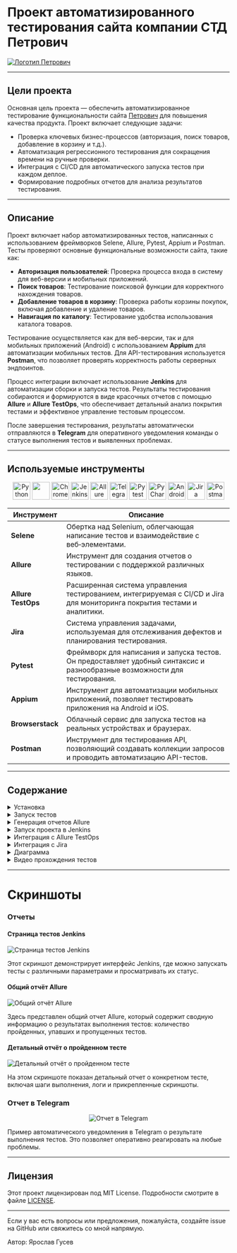 # Проект автоматизированного тестирования сайта компании СТД Петрович

[![Логотип Петрович](https://github.com/yarskii/petrovich/blob/main/resources/screenshots/logo_petrovich.jpeg)](https://petrovich.ru/)

---

## Цели проекта

Основная цель проекта — обеспечить автоматизированное тестирование функциональности
сайта [Петрович](https://petrovich.ru/) для повышения качества продукта. Проект включает следующие задачи:

- Проверка ключевых бизнес-процессов (авторизация, поиск товаров, добавление в корзину и т.д.).
- Автоматизация регрессионного тестирования для сокращения времени на ручные проверки.
- Интеграция с CI/CD для автоматического запуска тестов при каждом деплое.
- Формирование подробных отчетов для анализа результатов тестирования.

---

## Описание

Проект включает набор автоматизированных тестов, написанных с использованием фреймворков Selene, Allure, Pytest, Appium
и Postman. Тесты проверяют основные функциональные возможности сайта, такие как:

- **Авторизация пользователей**: Проверка процесса входа в систему для веб-версии и мобильных приложений.
- **Поиск товаров**: Тестирование поисковой функции для корректного нахождения товаров.
- **Добавление товаров в корзину**: Проверка работы корзины покупок, включая добавление и удаление товаров.
- **Навигация по каталогу**: Тестирование удобства использования каталога товаров.

Тестирование осуществляется как для веб-версии, так и для мобильных приложений (Android) с использованием **Appium**
для автоматизации мобильных тестов. Для API-тестирования используется **Postman**, что позволяет проверять
корректность работы серверных эндпоинтов.

Процесс интеграции включает использование **Jenkins** для автоматизации сборки и запуска тестов. Результаты тестирования
собираются и формируются в виде красочных отчетов с помощью **Allure** и **Allure TestOps**, что обеспечивает детальный
анализ покрытия тестами и эффективное управление тестовым процессом.

После завершения тестирования, результаты автоматически отправляются в **Telegram** для оперативного уведомления команды
о статусе выполнения тестов и выявленных проблемах.

---

## Используемые инструменты

<p align="center">
  <img src="https://img.icons8.com/color/48/000000/python.png" alt="Python Logo" height="40" width="40" />
  <img src="https://cdn.jsdelivr.net/gh/devicons/devicon@latest/icons/selenium/selenium-original.svg" height="40" width="40" />
  <img src="https://cdn.jsdelivr.net/gh/devicons/devicon@latest/icons/chrome/chrome-original-wordmark.svg" alt="Chrome Logo" height="40" width="40" />
  <img src="https://img.icons8.com/color/48/000000/jenkins.png" alt="Jenkins Logo" height="40" width="40" />
  <img src="https://avatars.githubusercontent.com/u/5879127?s=200&v=4" alt="Allure Logo" height="40" width="40" />
  <img src="https://img.icons8.com/color/48/000000/telegram-app.png" alt="Telegram Logo" height="40" width="40" />
  <img src="https://cdn.jsdelivr.net/gh/devicons/devicon@latest/icons/pytest/pytest-original.svg" alt="Pytest Logo" height="40" width="40" />
  <img src="https://img.icons8.com/color/48/000000/pycharm.png" alt="PyCharm Logo" height="40" width="40" />
  <img src="https://img.icons8.com/color/48/000000/android-studio.png" alt="Android Studio Logo" height="40" width="40" />
  <img src="https://img.icons8.com/color/48/000000/jira.png" alt="Jira Logo" height="40" width="40" />
<img src="https://cdn.jsdelivr.net/gh/devicons/devicon/icons/postman/postman-plain.svg" alt="Postman Logo" height="40" width="40" />
</p>

| Инструмент         | Описание                                                                                                                   |
|--------------------|----------------------------------------------------------------------------------------------------------------------------|
| **Selene**         | Обертка над Selenium, облегчающая написание тестов и взаимодействие с веб‑элементами.                                      |
| **Allure**         | Инструмент для создания отчетов о тестировании с поддержкой различных языков.                                              |
| **Allure TestOps** | Расширенная система управления тестированием, интегрируемая с CI/CD и Jira для мониторинга покрытия тестами и аналитики.   |
| **Jira**           | Система управления задачами, используемая для отслеживания дефектов и планирования тестирования.                           |
| **Pytest**         | Фреймворк для написания и запуска тестов. Он предоставляет удобный синтаксис и разнообразные возможности для тестирования. |
| **Appium**         | Инструмент для автоматизации мобильных приложений, позволяет тестировать приложения на Android и iOS.                      |
| **Browserstack**   | Облачный сервис для запуска тестов на реальных устройствах и браузерах.                                                    |
| **Postman**        | Инструмент для тестирования API, позволяющий создавать коллекции запросов и проводить автоматизацию API-тестов.            |

---

## Содержание

<details>
<summary>Установка</summary>

### Клонирование репозитория

Для начала работы, клонируйте репозиторий и перейдите в директорию проекта:

   ```sh
    git clone https://github.com/yarskii/petrovich.git # Клонируем репозиторий
    cd cft_tests # Переходим в папку проекта
   ```

### Создание виртуального окружения (опционально)

   ```sh
    python -m venv venv
    source venv/bin/activate  # Для Linux/macOS
    .\venv\Scripts\activate   # Для Windows
   ```

### Установка зависимостей

Установка необходимых библиотек для работы проекта:
Команды:

   ```sh
    pip install -r requirements.txt  # Устанавливаем зависимости из файла requirements.txt
   ```
---
</details>

<details>
<summary>Запуск тестов</summary>

### Локальный запуск

Чтобы запустить все тесты, выполните команду:

   ```sh
    pytest
   ```

Для запуска конкретного теста, используйте следующую команду:

   ```sh
    pytest tests/ui/authentication/test_successful_login_ui.py
   ```

### Параметры запуска

Вы можете использовать различные параметры для управления поведением тестов:

- `-s`: Выводить все выводы в консоль.
- `-v`: Детализированное логирование.
- `--alluredir=allure-results`: Сохранять результаты тестов для генерации отчетов Allure.

Пример команды:

   ```sh
    pytest --alluredir=allure-results
   ```
---
</details>


<details>
<summary>Генерация отчетов Allure</summary>

### Установка Allure Commandline

Следуйте инструкциям на официальном сайте [Allure](https://docs.qameta.io/allure/#_installing_a_commandline) для
установки Allure Commandline.

### Генерация отчета

После выполнения тестов с параметром `--alluredir`, вы можете сгенерировать отчет следующей командой:

   ```sh
    allure serve allure-results
   ```
---
</details>

<details>
<summary>Запуск проекта в Jenkins</summary>

1. Откройте [проект](https://jenkins.autotests.cloud/job/petrovich/)
2. Выберите `Build with parameters`
3. Измените параметры, если требуется:
    - **COMMENT**: Комментарий к сборке (например, номер задачи или описание изменений).
    - **TESTS_FOLDER**: Выберите набор тестов (`tests`, `tests/api`, `tests/mobile`, `tests/ui`, ...)
    - **BROWSER_VERSION**: Версия браузера (`99`, `100`, `113`, `114`, `120`, `121`, `122`, `123`, `124`, `125`, `126`).
    - **MOBILE_ENVIRONMENT**: Мобильное окружение (если необходимо).
4. Нажмите `Build`
5. После сборки, результат работы можно увидеть в `Allure Report`

---
</details>

<details>
<summary>Интеграция с Allure TestOps</summary>

В проекте используется система управления тестированием **Allure TestOps** для централизованного мониторинга, анализа и
управления тестами.

### Как это работает:

- **Мониторинг покрытия тестами**: Allure TestOps позволяет отслеживать, какие части продукта покрыты
  автоматизированными тестами, а также анализировать эффективность тестирования.
- **Интеграция с CI/CD**: Система интегрируется с Jenkins, что обеспечивает автоматическую загрузку результатов
  тестирования после каждого запуска.
- **Связь с задачами Jira**: Каждый тест может быть связан с задачей в Jira, что помогает отслеживать статус исправления
  дефектов и планировать работу над ними.
- **Генерация детальных отчетов**: Allure TestOps предоставляет расширенные возможности для создания отчетов о
  тестировании, включая графики, диаграммы и статистику.

#### Скриншоты

![Интеграция с Allure TestOps](https://github.com/yarskii/petrovich/blob/main/resources/screenshots/allure_testops_launcher.png)
---
![Тест-кейсы в Allure TestOps](https://github.com/yarskii/petrovich/blob/main/resources/screenshots/allure_testops_test_cases.png)

Эти изображения демонстрируют интеграцию проекта с Allure TestOps для управления тестами, анализа покрытия и мониторинга
результатов.

---
</details>

<details>
<summary>Интеграция с Jira</summary>

В проекте используется система управления задачами **Jira** для отслеживания дефектов, планирования тестирования и
координации работы между командами разработки и тестирования.

### Как это работает:

- **Регистрация дефектов**: Все выявленные проблемы во время автоматизированного тестирования автоматически или вручную
  регистрируются как задачи в Jira.
- **Связь с тест-кейсами**: Каждый тестовый сценарий может быть связан с задачей в Jira, что позволяет легко отслеживать
  статус тестирования конкретной функциональности.
- **Отчетность**: Интеграция с Allure TestOps обеспечивает возможность генерации отчетов, которые включают ссылки на
  задачи Jira, связанные с тестами.

#### Скриншоты

![Интеграция с Jira](https://github.com/yarskii/petrovich/blob/main/resources/screenshots/jira.png)
Скриншот показывает, как дефекты и задачи, выявленные в ходе тестирования, регистрируются и отслеживаются в системе
Jira.

---
</details>

<details>
<summary>Диаграмма</summary>

### Последовательность действий при запуске тестов

```mermaid
sequenceDiagram
    participant Developer as Разработчик
    participant LocalEnv as Локальная Среда
    participant Jenkins as Jenkins
    participant Allure as Отчеты Allure
    participant Telegram as Telegram

    Developer->>LocalEnv: Клонирование Репозитория
    LocalEnv->>Developer: Установка Зависимостей
    Developer->>LocalEnv: Создание и Активация Виртуального Окружения
    Developer->>LocalEnv: Запуск Тестов Локально (опционально)
    Developer->>Jenkins: Пуш Кода в Репозиторий
    Jenkins->>Jenkins: Сборка Проекта с Параметрами
    Jenkins->>Jenkins: Запуск Автоматизированных Тестов
    Jenkins->>Allure: Генерация Отчетов Allure
    Allure->>Jenkins: Сохранение Отчетов
    Jenkins->>Telegram: Отправка Уведомления в Telegram
    Developer->>Allure: Просмотр Отчетов через Allure TestOps или Jenkins
```
---
</details>


<details>
<summary>Видео прохождения тестов</summary>

#### Видео-отчет о прохождении теста UI

![Видео-отчет о прохождении теста UI](https://github.com/yarskii/petrovich/blob/main/resources/screenshots/video_test_example.gif)

Демонстрация видео-отчета о выполнении UI-тестов. Это помогает наглядно увидеть процесс тестирования и возможные
проблемы.

#### Видео-отчет о прохождении мобильного теста

   <p align="center">
      <img src="https://github.com/yarskii/petrovich/blob/main/resources/screenshots/with_login.gif" alt="Видео-отчет о прохождении мобильного теста" width="530" height="530"/>
   </p>

Видеозапись выполнения мобильных тестов, включая авторизацию и другие ключевые действия на мобильном устройстве.

</details>

---

# Скриншоты

### Отчеты

#### Cтраница тестов Jenkins

![Cтраница тестов Jenkins](https://github.com/yarskii/petrovich/blob/main/resources/screenshots/jenkins_home.png)

Этот скриншот демонстрирует интерфейс Jenkins, где можно запускать тесты с различными параметрами и просматривать их
статус.

#### Общий отчёт Allure

![Общий отчёт Allure](https://github.com/yarskii/petrovich/blob/main/resources/screenshots/allure_reports.png)

Здесь представлен общий отчет Allure, который содержит сводную информацию о результатах выполнения тестов: количество
пройденных, упавших и пропущенных тестов.

#### Детальный отчёт о пройденном тесте

![Детальный отчёт о пройденном тесте](https://github.com/yarskii/petrovich/blob/main/resources/screenshots/allure_results.png)

На этом скриншоте показан детальный отчет о конкретном тесте, включая шаги выполнения, логи и прикрепленные скриншоты.

### Отчет в Telegram

   <p align="center">
      <img src="https://github.com/yarskii/petrovich/blob/main/resources/screenshots/telegram_report.png" alt="Отчет в Telegram"/>
   </p>

Пример автоматического уведомления в Telegram о результате выполнения тестов. Это позволяет оперативно реагировать на
любые проблемы.

---

## Лицензия

Этот проект лицензирован под MIT License. Подробности смотрите в файле [LICENSE](LICENSE).

---

Если у вас есть вопросы или предложения, пожалуйста, создайте issue на GitHub или свяжитесь со мной напрямую.

Автор: Ярослав Гусев

